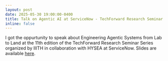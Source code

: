```yaml
---
layout: post
date: 2025-05-30 19:00:00-0400
title: Talk on Agentic AI at ServiceNow - TechForward Research Seminar Series
inline: false
---
```


I got the oppurtunity to speak about Engineering Agentic Systems from Lab to Land at the 11th edition of the TechForward Research Seminar Series organized by IIITH in collaboration with HYSEA at ServiceNow. Slides are available [here](https://www.karthikvaidhyanathan.com/assets/pdf/AgenticAI_TechForward_2025.pdf).
